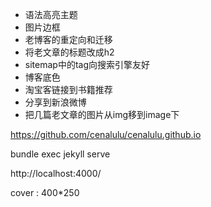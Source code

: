 - 语法高亮主题
- 图片边框
- 老博客的重定向和迁移
- 将老文章的标题改成h2
- sitemap中的tag向搜索引擎友好
- 博客底色
- 淘宝客链接到书籍推荐
- 分享到新浪微博
- 把几篇老文章的图片从img移到image下

https://github.com/cenalulu/cenalulu.github.io

bundle exec jekyll serve

http://localhost:4000/

cover : 400*250




